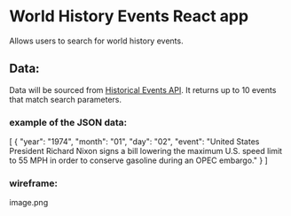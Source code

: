 
# World History Events React app

Allows users to search for world history events. 

## Data:
Data will be sourced from [Historical Events API](https://api-ninjas.com/api/historicalevents). It returns 
up to 10 events that match search parameters. 

### example of the JSON data:

[
  {
    "year": "1974",
    "month": "01",
    "day": "02",
    "event": "United States President Richard Nixon signs a bill lowering the maximum U.S. speed limit to 55 MPH in order to conserve gasoline during an OPEC embargo."
  }
]

### wireframe:

image.png

